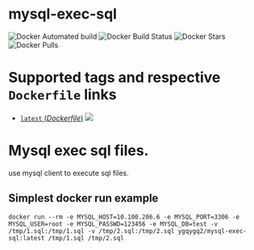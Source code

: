 # mysql-exec-sql

![Docker Automated build](https://img.shields.io/docker/automated/ygqygq2/mysql-exec-sql.svg) ![Docker Build Status](https://img.shields.io/docker/build/ygqygq2/mysql-exec-sql.svg) ![Docker Stars](https://img.shields.io/docker/stars/ygqygq2/mysql-exec-sql.svg) ![Docker Pulls](https://img.shields.io/docker/pulls/ygqygq2/mysql-exec-sql.svg)

# Supported tags and respective `Dockerfile` links

- [`latest` (*Dockerfile*)](https://github.com/ygqygq2/mysql-exec-sql/blob/master/Dockerfile) [![](https://images.microbadger.com/badges/image/ygqygq2/mysql-exec-sql.svg)](http://microbadger.com/images/ygqygq2/mysql-exec-sql "Get your own image badge on microbadger.com")

# Mysql exec sql files.
use mysql client to execute sql files.

## Simplest docker run example

```
docker run --rm -e MYSQL_HOST=10.100.206.6 -e MYSQL_PORT=3306 -e MYSQL_USER=root -e MYSQL_PASSWD=123456 -e MYSQL_DB=test -v /tmp/1.sql:/tmp/1.sql -v /tmp/2.sql:/tmp/2.sql ygqygq2/mysql-exec-sql:latest /tmp/1.sql /tmp/2.sql
```

